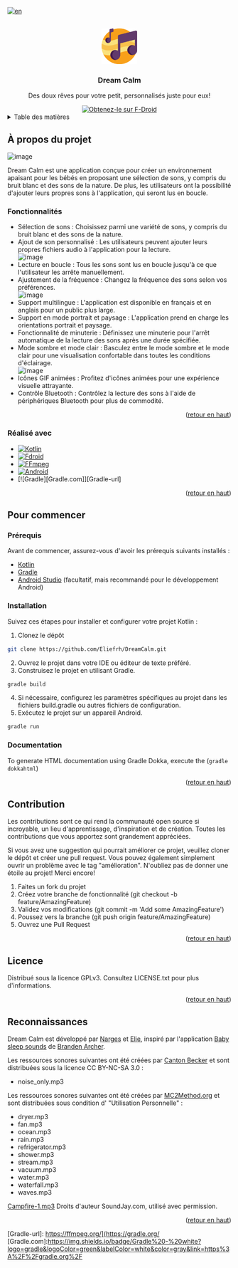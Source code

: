 [![en](https://img.shields.io/badge/lang-en-red.svg)](https://github.com/Eliefrh/DreamCalm/blob/main/README.md)
<!-- LOGO DU PROJET -->
<br />
<div align="center">
  <a href="https://github.com/Eliefrh/DreamCalm/blob/60ed4ec1c9a043072405657deda0b08a98ed18b5/baby-sleep-sounds-master/app/src/main/music_notes-playstore.png">
    <img src="baby-sleep-sounds-master/app/src/main/music_notes-playstore.png" alt="Logo" width="80" height="80">
  </a>

  <h3 align="center">Dream Calm</h3>

  <p align="center">
    Des doux rêves pour votre petit, personnalisés juste pour eux!
  </p>
  <a href="https://f-droid.org/packages/protect.babysleepsounds/" target="_blank">
    <img src="https://f-droid.org/badge/get-it-on.png" alt="Obtenez-le sur F-Droid" height="90"/>
  </a>
</div>

<!-- TABLE DES MATIÈRES -->
<details>
  <summary>Table des matières</summary>
  <ol>
    <li><a href="#à-propos-du-projet">À propos du projet</a></li>
    <ul>
      <li><a href="#réalisé-avec">Réalisé avec</a></li>
    </ul>
    <li><a href="#pour-commencer">Pour commencer</a></li>
    <ul>
      <li><a href="#prérequis">Prérequis</a></li>
      <li><a href="#installation">Installation</a></li>
    </ul>
    <li><a href="#contribution">Contribution</a></li>
    <li><a href="#licence">Licence</a></li>
    <li><a href="#reconnaissances">Reconnaissances</a></li>
  </ol>
</details>

<!-- À PROPOS DU PROJET -->
## À propos du projet

![image](https://github.com/Eliefrh/DreamCalm/assets/78127649/6becfa05-fb41-4719-a002-b431887b5a2d)

Dream Calm est une application conçue pour créer un environnement apaisant pour les bébés en proposant une sélection de sons, y compris du bruit blanc et des sons de la nature. De plus, les utilisateurs ont la possibilité d'ajouter leurs propres sons à l'application, qui seront lus en boucle.

### Fonctionnalités
* Sélection de sons : Choisissez parmi une variété de sons, y compris du bruit blanc et des sons de la nature.
* Ajout de son personnalisé : Les utilisateurs peuvent ajouter leurs propres fichiers audio à l'application pour la lecture.<br>
![image](https://github.com/Eliefrh/DreamCalm/assets/78127649/5ad180a5-88e8-4378-b65b-95b7ac44f4e6)
* Lecture en boucle : Tous les sons sont lus en boucle jusqu'à ce que l'utilisateur les arrête manuellement.
* Ajustement de la fréquence : Changez la fréquence des sons selon vos préférences.<br>
![image](https://github.com/Eliefrh/DreamCalm/assets/78127649/2fa447c0-fc05-4258-8f16-99308153172c)
* Support multilingue : L'application est disponible en français et en anglais pour un public plus large.
* Support en mode portrait et paysage : L'application prend en charge les orientations portrait et paysage.
* Fonctionnalité de minuterie : Définissez une minuterie pour l'arrêt automatique de la lecture des sons après une durée spécifiée.
* Mode sombre et mode clair : Basculez entre le mode sombre et le mode clair pour une visualisation confortable dans toutes les conditions d'éclairage.<br>
![image](https://github.com/Eliefrh/DreamCalm/assets/78127649/e44316bf-fa8f-4e40-b31b-cc6574c8cc93)
* Icônes GIF animées : Profitez d'icônes animées pour une expérience visuelle attrayante.
* Contrôle Bluetooth : Contrôlez la lecture des sons à l'aide de périphériques Bluetooth pour plus de commodité.


<p align="right">(<a href="#readme-top">retour en haut</a>)</p>

### Réalisé avec

* [![Kotlin][Kotlin.com]][Kotlin-url]
* [![Fdroid][Fdroid.com]][Fdroid-url]
* [![FFmpeg][FFmpeg.com]][FFmpeg-url]
* [![Android][Android.com]][Android-url]
* [![Gradle][Gradle.com]][Gradle-url]
<p align="right">(<a href="#readme-top">retour en haut</a>)</p>

<!-- POUR COMMENCER -->
## Pour commencer

### Prérequis

Avant de commencer, assurez-vous d'avoir les prérequis suivants installés :

* [Kotlin](https://kotlinlang.org/)
* [Gradle](https://gradle.org/)
* [Android Studio](https://developer.android.com/studio?gad_source=1&gclid=CjwKCAjwouexBhAuEiwAtW_ZxwWbcQbTlq7LgRBNaHZr1O1bXYFwxNLvTfp9L1xw85MFZzy_DUQCGBoC9Q4QAvD_BwE&gclsrc=aw.ds) (facultatif, mais recommandé pour le développement Android)

### Installation

Suivez ces étapes pour installer et configurer votre projet Kotlin :

1. Clonez le dépôt
 ```sh
git clone https://github.com/Eliefrh/DreamCalm.git
  ```
2. Ouvrez le projet dans votre IDE ou éditeur de texte préféré.
3. Construisez le projet en utilisant Gradle.
```sh
gradle build
 ```
4. Si nécessaire, configurez les paramètres spécifiques au projet dans les fichiers build.gradle ou autres fichiers de configuration.
5. Exécutez le projet sur un appareil Android.
```sh
gradle run
 ```

### Documentation
To generate HTML documentation using Gradle Dokka, execute the (`gradle dokkahtml`)

<p align="right">(<a href="#readme-top">retour en haut</a>)</p>

<!-- CONTRIBUTING -->
## Contribution

Les contributions sont ce qui rend la communauté open source si incroyable, un lieu d'apprentissage, d'inspiration et de création. Toutes les contributions que vous apportez sont grandement appréciées.

Si vous avez une suggestion qui pourrait améliorer ce projet, veuillez cloner le dépôt et créer une pull request. Vous pouvez également simplement ouvrir un problème avec le tag "amélioration".
N'oubliez pas de donner une étoile au projet! Merci encore!

1. Faites un fork du projet
2. Créez votre branche de fonctionnalité (git checkout -b feature/AmazingFeature)
3. Validez vos modifications (git commit -m 'Add some AmazingFeature')
4. Poussez vers la branche (git push origin feature/AmazingFeature)
5. Ouvrez une Pull Request

<p align="right">(<a href="#readme-top">retour en haut</a>)</p>

<!-- LICENSE -->
## Licence
Distribué sous la licence GPLv3. Consultez LICENSE.txt pour plus d'informations.

<p align="right">(<a href="#readme-top">retour en haut</a>)</p>

<!-- REMERCIEMENTS -->
## Reconnaissances

Dream Calm est développé par [Narges](https://github.com/NarguSabz) et [Elie](https://github.com/Eliefrh), inspiré par l'application [Baby sleep sounds](https://github.com/brarcher/baby-sleep-sounds) de [Branden Archer](https://github.com/brarcher).

Les ressources sonores suivantes ont été créées par [Canton Becker](http://whitenoise.cantonbecker.com)
et sont distribuées sous la licence CC BY-NC-SA 3.0 :
 - noise_only.mp3

Les ressources sonores suivantes ont été créées par [MC2Method.org](http://mc2method.org/white-noise/)
et sont distribuées sous condition d' "Utilisation Personnelle" :

  - dryer.mp3
  - fan.mp3
  - ocean.mp3
  - rain.mp3
  - refrigerator.mp3
  - shower.mp3
  - stream.mp3
  - vacuum.mp3
  - water.mp3
  - waterfall.mp3
  - waves.mp3

[Campfire-1.mp3](https://www.soundjay.com/nature/campfire-1.mp3) Droits d'auteur SoundJay.com, utilisé avec permission.

<p align="right">(<a href="#readme-top">retour en haut</a>)</p>


<!-- MARKDOWN LINKS & IMAGES -->
<!-- https://www.markdownguide.org/basic-syntax/#reference-style-links -->
[contributors-shield]: https://img.shields.io/github/contributors/othneildrew/Best-README-Template.svg?style=for-the-badge
[contributors-url]: https://github.com/othneildrew/Best-README-Template/graphs/contributors
[forks-shield]: https://img.shields.io/github/forks/othneildrew/Best-README-Template.svg?style=for-the-badge
[forks-url]: https://github.com/othneildrew/Best-README-Template/network/members
[stars-shield]: https://img.shields.io/github/stars/othneildrew/Best-README-Template.svg?style=for-the-badge
[stars-url]: https://github.com/othneildrew/Best-README-Template/stargazers
[issues-shield]: https://img.shields.io/github/issues/othneildrew/Best-README-Template.svg?style=for-the-badge
[issues-url]: https://github.com/othneildrew/Best-README-Template/issues
[license-shield]: https://img.shields.io/github/license/othneildrew/Best-README-Template.svg?style=for-the-badge
[license-url]: https://github.com/othneildrew/Best-README-Template/blob/master/LICENSE.txt
[linkedin-shield]: https://img.shields.io/badge/-LinkedIn-black.svg?style=for-the-badge&logo=linkedin&colorB=555
[linkedin-url]: https://linkedin.com/in/othneildrew
[Kotlin-url]: https://kotlinlang.org/
[Kotlin.com]: https://img.shields.io/badge/Kotlin-white?logo=Kotlin&link=https%3A%2F%2Fkotlinlang.org%2F 
[Fdroid-url]: https://f-droid.org/en/
[Fdroid.com]: https://img.shields.io/badge/F--Droid-blue?logo=Fdroid&link=https%3A%2F%2Ff-droid.org%2Fen%2F
[FFmpeg-url]: https://ffmpeg.org/
[FFmpeg.com]: https://img.shields.io/badge/FFmpeg-white?logo=ffmpeg&logoColor=green&link=https%3A%2F%2Fffmpeg.org%2F
[Android-url]: https://developer.android.com/studio?gad_source=1&gclid=CjwKCAjwouexBhAuEiwAtW_ZxwWbcQbTlq7LgRBNaHZr1O1bXYFwxNLvTfp9L1xw85MFZzy_DUQCGBoC9Q4QAvD_BwE&gclsrc=aw.ds
[Android.com]: https://img.shields.io/badge/Android%20Studio%20-%20green?logo=android%20studio&logoColor=white&link=https%3A%2F%2Fdeveloper.android.com%2Fstudio%3Fgad_source%3D1%26gclid%3DCjwKCAjwouexBhAuEiwAtW_ZxwWbcQbTlq7LgRBNaHZr1O1bXYFwxNLvTfp9L1xw85MFZzy_DUQCGBoC9Q4QAvD_BwE%26gclsrc%3Daw.ds
[Gradle-url]: https://ffmpeg.org/](https://gradle.org/
[Gradle.com]:https://img.shields.io/badge/Gradle%20-%20white?logo=gradle&logoColor=green&labelColor=white&color=gray&link=https%3A%2F%2Fgradle.org%2F
